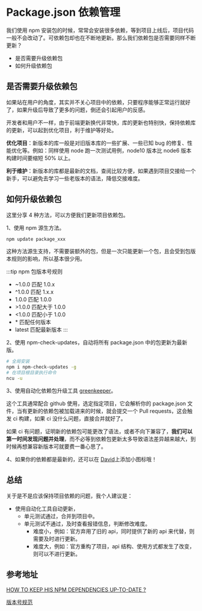 # Package.json 依赖管理

我们使用 npm 安装包的时候，常常会安装很多依赖，等到项目上线后，项目代码一般不会改动了。可依赖包却也在不断地更新。那么我们依赖包是否需要同样不断更新？

- 是否需要升级依赖包
- 如何升级依赖包

## 是否需要升级依赖包

如果站在用户的角度，其实并不关心项目中的依赖，只要程序能够正常运行就好了，如果升级后导致了更多的问题，倒还会引起用户的反感。

开发者和用户不一样，由于前端更新换代非常快，库的更新也特别快，保持依赖库的更新，可以起到优化项目，利于维护等好处。

**优化项目**：新版本的库一般是对旧版本库的一些扩展、一些已知 bug 的修复、性能优化等。例如：同样使用 node 跑一次测试用例，node10 版本比 node6 版本构建时间要缩短 50% 以上。

**利于维护**：新版本的库都是最新的文档，查阅比较方便，如果遇到项目交接给一个新手，可以避免去学习一些老版本的语法，降低交接难度。

## 如何升级依赖包

这里分享 4 种方法，可以方便我们更新项目依赖包。

1、使用 npm 源生方法。

```sh
npm update package_xxx
```

这种方法源生支持，不需要装额外的包，但是一次只能更新一个包，且会受到包版本规则的影响，所以基本很少用。

:::tip npm 包版本号规则

- ~1.0.0 匹配 1.0.x
- ^1.0.0 匹配 1.x.x
- 1.0.0 匹配 1.0.0
- \>1.0.0 匹配大于 1.0.0
- <1.0.0 匹配小于 1.0.0
- \* 匹配任何版本
- latest 匹配最新版本
  :::

2、使用 npm-check-updates，自动将所有 package.json 中的包更新为最新版。

```sh
# 全局安装
npm i npm-check-updates -g
# 在项目根目录执行命令
ncu -u
```

3、使用自动化依赖包升级工具 [greenkeeper](https://greenkeeper.io/)。

这个工具通常配合 github 使用，选定指定项目，它会解析你的 package.json 文件，当有更新的依赖包被加载进来的时候，就会提交一个 Pull requests，这会触发 ci 构建，如果 ci 没什么问题，直接合并就好了。

如果 ci 有问题，证明新的依赖包可能更改了语法，或者不向下兼容了，**我们可以第一时间发现问题并处理**，而不必等到依赖包更新太多导致语法差异越来越大，到时候再想兼容新版本可就要费一番心思了。

4、如果你的依赖都是最新的，还可以在 [David](https://david-dm.org/)上添加小图标哦！

## 总结

关于是不是应该保持项目依赖的问题，我个人建议是：

- 使用自动化工具自动更新，
  - 单元测试通过，合并到项目中。
  - 单元测试不通过，及时查看报错信息，判断修改难度。
    - 难度小，例如：官方弃用了旧的 api，同时提供了新的 api 来代替，则需要及时进行更新。
    - 难度大，例如：官方重构了项目，api 结构、使用方式都发生了改变，则可以不进行更新。

## 参考地址

[HOW TO KEEP HIS NPM DEPENDENCIES UP-TO-DATE ?](http://blog.js-republic.com/keep-npm-dependencies-up-to-date/)

[版本号规范](https://semver.org/lang/zh-CN/)

